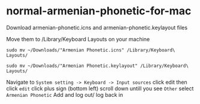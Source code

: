 # normal-armenian-phonetic-for-mac

Download armenian-phonetic.icns and armenian-phonetic.keylayout files

Move them to /Library/Keyboard Layouts on your machine

``sudo mv ~/Downloads/"Armenian Phonetic.icns" /Library/Keyboard\ Layouts/
``

``
sudo mv ~/Downloads/"Armenian Phonetic.keylayout" /Library/Keyboard\ Layouts/
``

Navigate to `System setting -> Keyboard -> Input sources` 
click edit then click `edit` click plus sign (bottom left) scroll down untill you see ``Other`` select `Armenian Phonetic` Add and log out/ log back in

